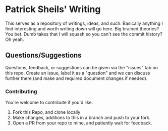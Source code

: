 # Patrick Sheils' Writing

This serves as a repository of writings, ideas, and such. Basically anything I find interesting and worth writing down will go here. Big brained theories? You bet. Dumb takes that I will squash so you can't see the commit history? Oh yeah.

## Questions/Suggestions

Questions, feedback, or suggestions can be given via the "issues" tab on this repo. Create an issue, label it as a "question" and we can discuss further there (and make and required document changes if needed).

### Contributing
You're welcome to contribute if you'd like.

1. Fork this Repo, and clone locally
2. Make changes, additions to this in a branch and push to your fork.
3. Open a PR from your repo to mine, and patiently wait for feedback.